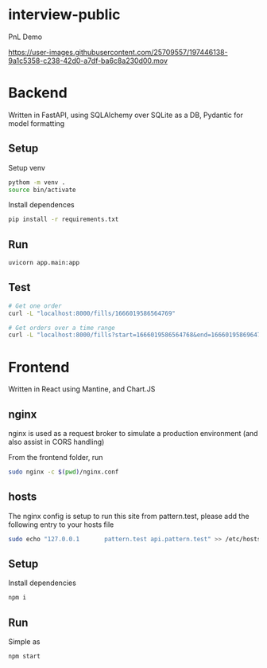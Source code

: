 # interview-public
PnL Demo



https://user-images.githubusercontent.com/25709557/197446138-9a1c5358-c238-42d0-a7df-ba6c8a230d00.mov



# Backend
Written in FastAPI, using SQLAlchemy over SQLite as a DB, Pydantic for model formatting

## Setup
Setup venv
```bash
pythom -m venv .
source bin/activate
```

Install dependences
```bash
pip install -r requirements.txt
```


## Run
```bash
uvicorn app.main:app
```

## Test
```bash
# Get one order
curl -L "localhost:8000/fills/1666019586564769"

# Get orders over a time range
curl -L "localhost:8000/fills?start=1666019586564768&end=1666019586964769"
```

# Frontend
Written in React using Mantine, and Chart.JS

## nginx
nginx is used as a request broker to simulate a production environment (and also assist in CORS handling)

From the frontend folder, run
```bash
sudo nginx -c $(pwd)/nginx.conf
```

## hosts
The nginx config is setup to run this site from pattern.test, please add the following entry to your hosts file
```bash
sudo echo "127.0.0.1       pattern.test api.pattern.test" >> /etc/hosts
```

## Setup
Install dependencies
```bash
npm i
```

## Run
Simple as
```bash
npm start
```
